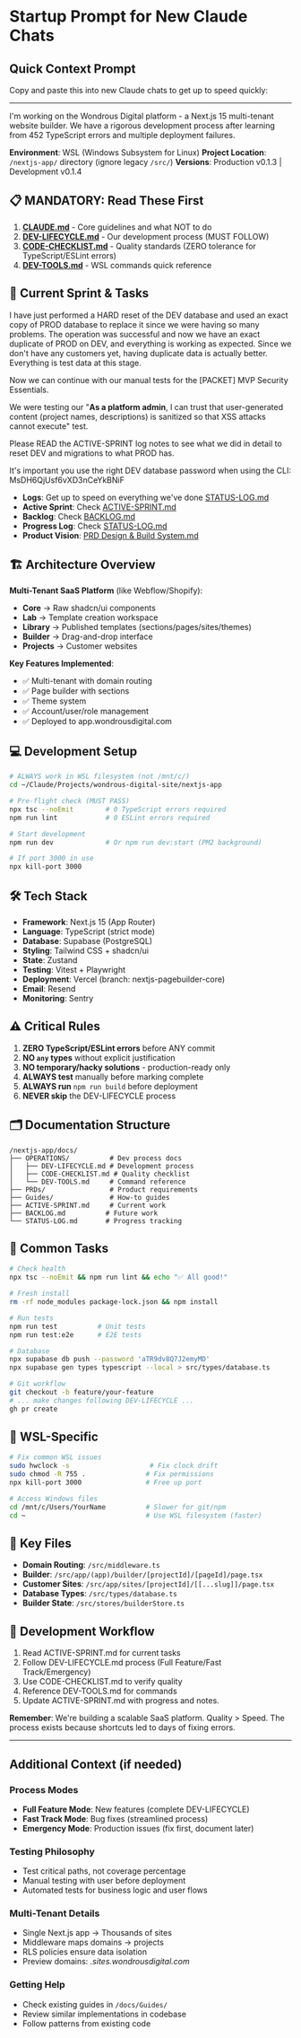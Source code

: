 # Startup Prompt for New Claude Chats

## Quick Context Prompt

Copy and paste this into new Claude chats to get up to speed quickly:

---

I'm working on the Wondrous Digital platform - a Next.js 15 multi-tenant website builder. We have a rigorous development process after learning from 452 TypeScript errors and multiple deployment failures.

**Environment**: WSL (Windows Subsystem for Linux)
**Project Location**: `/nextjs-app/` directory (ignore legacy `/src/`)
**Versions**: Production v0.1.3 | Development v0.1.4

## 📋 MANDATORY: Read These First

1. **[CLAUDE.md](/nextjs-app/CLAUDE.md)** - Core guidelines and what NOT to do
2. **[DEV-LIFECYCLE.md](/nextjs-app/docs/OPERATIONS/DEV-LIFECYCLE.md)** - Our development process (MUST FOLLOW)
3. **[CODE-CHECKLIST.md](/nextjs-app/docs/OPERATIONS/CODE-CHECKLIST.md)** - Quality standards (ZERO tolerance for TypeScript/ESLint errors)
4. **[DEV-TOOLS.md](/nextjs-app/docs/OPERATIONS/DEV-TOOLS.md)** - WSL commands quick reference

## 🎯 Current Sprint & Tasks

I have just performed a HARD reset of the DEV database and used an exact copy of PROD database to replace it since we were having so many problems. The operation was successful and now we have an exact duplicate of PROD on DEV, and everything is working as expected. Since we don't have any customers yet, having duplicate data is actually better. Everything is test data at this stage.

Now we can continue with our manual tests for the [PACKET] MVP Security Essentials. 

We were testing our "**As a platform admin**, I can trust that user-generated content (project names, descriptions) is sanitized so that XSS attacks cannot execute" test.

Please READ the ACTIVE-SPRINT log notes to see what we did in detail to reset DEV and migrations to what PROD has.

It's important you use the right DEV database password when using the CLI: MsDH6QjUsf6vXD3nCeYkBNiF

- **Logs**: Get up to speed on everything we've done [STATUS-LOG.md](/nextjs-app/docs/STATUS-LOG.md)
- **Active Sprint**: Check [ACTIVE-SPRINT.md](/nextjs-app/docs/ACTIVE-SPRINT.md)
- **Backlog**: Check [BACKLOG.md](/nextjs-app/docs/BACKLOG.md) 
- **Progress Log**: Check [STATUS-LOG.md](/nextjs-app/docs/STATUS-LOG.md)
- **Product Vision**: [PRD Design & Build System.md](/nextjs-app/docs/PRDs/PRD%20Design%20%26%20Build%20System.md)

## 🏗️ Architecture Overview

**Multi-Tenant SaaS Platform** (like Webflow/Shopify):
- **Core** → Raw shadcn/ui components
- **Lab** → Template creation workspace
- **Library** → Published templates (sections/pages/sites/themes)
- **Builder** → Drag-and-drop interface
- **Projects** → Customer websites

**Key Features Implemented**:
- ✅ Multi-tenant with domain routing
- ✅ Page builder with sections
- ✅ Theme system
- ✅ Account/user/role management
- ✅ Deployed to app.wondrousdigital.com

## 💻 Development Setup

```bash
# ALWAYS work in WSL filesystem (not /mnt/c/)
cd ~/Claude/Projects/wondrous-digital-site/nextjs-app

# Pre-flight check (MUST PASS)
npx tsc --noEmit        # 0 TypeScript errors required
npm run lint            # 0 ESLint errors required

# Start development
npm run dev             # Or npm run dev:start (PM2 background)

# If port 3000 in use
npx kill-port 3000
```

## 🛠️ Tech Stack

- **Framework**: Next.js 15 (App Router)
- **Language**: TypeScript (strict mode)
- **Database**: Supabase (PostgreSQL)
- **Styling**: Tailwind CSS + shadcn/ui
- **State**: Zustand
- **Testing**: Vitest + Playwright
- **Deployment**: Vercel (branch: nextjs-pagebuilder-core)
- **Email**: Resend
- **Monitoring**: Sentry

## ⚠️ Critical Rules

1. **ZERO TypeScript/ESLint errors** before ANY commit
2. **NO `any` types** without explicit justification
3. **NO temporary/hacky solutions** - production-ready only
4. **ALWAYS test** manually before marking complete
5. **ALWAYS run** `npm run build` before deployment
6. **NEVER skip** the DEV-LIFECYCLE process

## 🗂️ Documentation Structure

```
/nextjs-app/docs/
├── OPERATIONS/          # Dev process docs
│   ├── DEV-LIFECYCLE.md # Development process
│   ├── CODE-CHECKLIST.md # Quality checklist
│   └── DEV-TOOLS.md     # Command reference
├── PRDs/                # Product requirements
├── Guides/              # How-to guides
├── ACTIVE-SPRINT.md     # Current work
├── BACKLOG.md          # Future work
└── STATUS-LOG.md       # Progress tracking
```

## 🚀 Common Tasks

```bash
# Check health
npx tsc --noEmit && npm run lint && echo "✅ All good!"

# Fresh install
rm -rf node_modules package-lock.json && npm install

# Run tests
npm run test          # Unit tests
npm run test:e2e      # E2E tests

# Database
npx supabase db push --password 'aTR9dv8Q7J2emyMD'
npx supabase gen types typescript --local > src/types/database.ts

# Git workflow
git checkout -b feature/your-feature
# ... make changes following DEV-LIFECYCLE ...
gh pr create
```

## 🐛 WSL-Specific

```bash
# Fix common WSL issues
sudo hwclock -s                    # Fix clock drift
sudo chmod -R 755 .               # Fix permissions
npx kill-port 3000                # Free up port

# Access Windows files
cd /mnt/c/Users/YourName          # Slower for git/npm
cd ~                              # Use WSL filesystem (faster)
```

## 📝 Key Files

- **Domain Routing**: `/src/middleware.ts`
- **Builder**: `/src/app/(app)/builder/[projectId]/[pageId]/page.tsx`
- **Customer Sites**: `/src/app/sites/[projectId]/[[...slug]]/page.tsx`
- **Database Types**: `/src/types/database.ts`
- **Builder State**: `/src/stores/builderStore.ts`

## 🎯 Development Workflow

1. Read ACTIVE-SPRINT.md for current tasks
2. Follow DEV-LIFECYCLE.md process (Full Feature/Fast Track/Emergency)
3. Use CODE-CHECKLIST.md to verify quality
4. Reference DEV-TOOLS.md for commands
5. Update ACTIVE-SPRINT.md with progress and notes.

**Remember**: We're building a scalable SaaS platform. Quality > Speed. The process exists because shortcuts led to days of fixing errors.

---

## Additional Context (if needed)

### Process Modes
- **Full Feature Mode**: New features (complete DEV-LIFECYCLE)
- **Fast Track Mode**: Bug fixes (streamlined process)
- **Emergency Mode**: Production issues (fix first, document later)

### Testing Philosophy
- Test critical paths, not coverage percentage
- Manual testing with user before deployment
- Automated tests for business logic and user flows

### Multi-Tenant Details
- Single Next.js app → Thousands of sites
- Middleware maps domains → projects
- RLS policies ensure data isolation
- Preview domains: *.sites.wondrousdigital.com*

### Getting Help
- Check existing guides in `/docs/Guides/`
- Review similar implementations in codebase
- Follow patterns from existing code